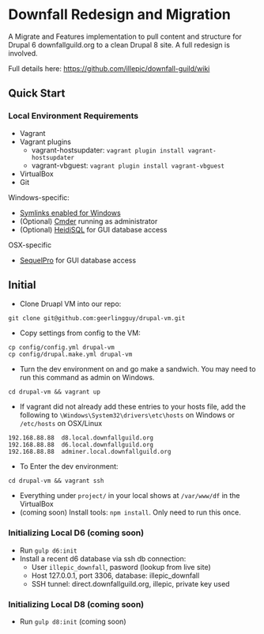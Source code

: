 # Downfall Redesign and Migration

A Migrate and Features implementation to pull content and structure for Drupal 6 downfallguild.org to a clean Drupal 8 site. A full redesign is involved.

Full details here: https://github.com/illepic/downfall-guild/wiki

## Quick Start

### Local Environment Requirements

* Vagrant
* Vagrant plugins
  * vagrant-hostsupdater: `vagrant plugin install vagrant-hostsupdater`
  * vagrant-vbguest: `vagrant plugin install vagrant-vbguest`
* VirtualBox
* Git

Windows-specific:
* [Symlinks enabled for Windows](http://blog.puphpet.com/blog/2015/06/25/windows-symlinks/)
* (Optional) [Cmder](http://cmder.net/) running as administrator
* (Optional) [HeidiSQL](http://www.heidisql.com/) for GUI database access

OSX-specific
* [SequelPro](http://www.sequelpro.com/) for GUI database access

## Initial

* Clone Druapl VM into our repo:

```shell
git clone git@github.com:geerlingguy/drupal-vm.git
```
    
* Copy settings from config to the VM:

```shell
cp config/config.yml drupal-vm
cp config/drupal.make.yml drupal-vm
```
    
* Turn the dev environment on and go make a sandwich. You may need to run this command as admin on Windows.
    
```shell
cd drupal-vm && vagrant up
```

* If vagrant did not already add these entries to your hosts file, add the following to `\Windows\System32\drivers\etc\hosts` on Windows or `/etc/hosts` on OSX/Linux

````
192.168.88.88  d8.local.downfallguild.org
192.168.88.88  d6.local.downfallguild.org
192.168.88.88  adminer.local.downfallguild.org
````
    
* To Enter the dev environment:

```shell
cd drupal-vm && vagrant ssh
```

    
* Everything under `project/` in your local shows at `/var/www/df` in the VirtualBox
* (coming soon) Install tools: `npm install`. Only need to run this once.

### Initializing Local D6 (coming soon)
  
* Run `gulp d6:init`
* Install a recent d6 database via ssh db connection:
  * User `illepic_downfall`, pasword (lookup from live site)
  * Host 127.0.0.1, port 3306, database: illepic_downfall
  * SSH tunnel: direct.downfallguild.org, illepic, private key used

### Initializing Local D8 (coming soon)

* Run `gulp d8:init` (coming soon)
